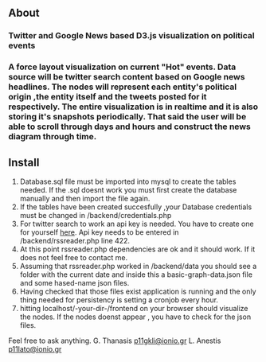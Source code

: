 <h2>About</h2>

<h3>Twitter and Google News based D3.js visualization on political events<h3>

A force layout visualization on current "Hot" events. Data source will be twitter search content based on Google news headlines.
The nodes will represent each entity's political origin ,the entity itself and the tweets posted for it respectively. The entire 
visualization is in realtime and it is also storing it's snapshots periodically. That said the user will be able to scroll through days and hours and construct the news diagram through time.


<h2>Install</h2>

1. Database.sql file must be imported into mysql to create the tables needed. If the .sql doesnt work you must first create the database manually and then import the file again.
2. If the tables have been created succesfully ,your Database credentials must be changed in /backend/credentials.php
3. For twitter search to work an api key is needed. You have to create one for yourself [here]( https://dev.twitter.com/rest/public/search). Api key needs to be entered in /backend/rssreader.php line 422.
4. At this point rssreader.php dependencies are ok and it should work. If it does not feel free to contact me.
5. Assuming that rssreader.php worked in /backend/data you should see a folder with the current date and inside this a basic-graph-data.json file and some hased-name json files.
6. Having checked that those files exist application is running and the only thing needed for persistency is setting a cronjob every hour.
7. hitting localhost/-your-dir-/frontend on your browser should visualize the nodes. If the nodes doenst appear , you have to check for the json files.


Feel free to ask anything.
G. Thanasis
p11gkli@ionio.gr
L. Anestis 
p11lato@ionio.gr


